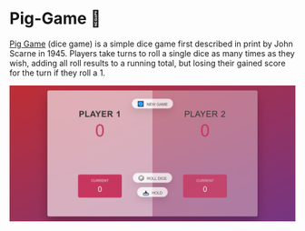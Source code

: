# Pig-Game 🐷

[Pig Game](https://shakiba-vakili.github.io/Pig-Game/) (dice game) is a simple dice game first described in print by John Scarne in 1945.
Players take turns to roll a single dice as many times as they wish, adding all roll results to a running total, but losing their gained score for the turn if they roll a 1.



<img src="img/pig-game-demo.png" alt="Aimeos logo" title="Aimeos"  />

